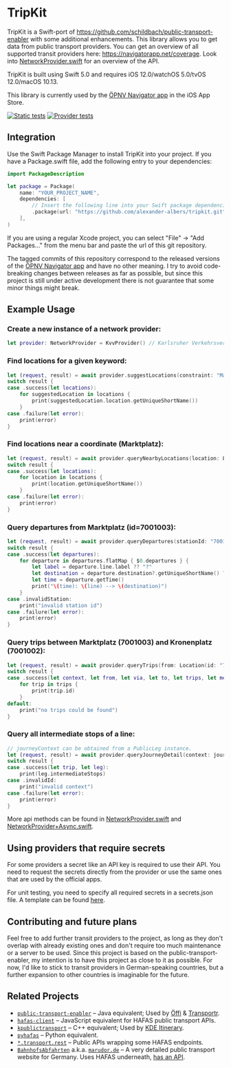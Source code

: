 # TripKit
TripKit is a Swift-port of https://github.com/schildbach/public-transport-enabler with some additional enhancements. This library allows you to get data from public transport providers. You can get an overview of all supported transit providers here: https://navigatorapp.net/coverage.
Look into [NetworkProvider.swift](https://github.com/alexander-albers/tripkit/blob/master/Sources/TripKit/NetworkProvider.swift) for an overview of the API.

TripKit is built using Swift 5.0 and requires iOS 12.0/watchOS 5.0/tvOS 12.0/macOS 10.13.

This library is currently used by the [ÖPNV Navigator app](http://navigatorapp.net) in the iOS App Store.

[![Static tests](https://github.com/alexander-albers/tripkit/actions/workflows/test-static.yml/badge.svg)](https://github.com/alexander-albers/tripkit/actions/workflows/test-static.yml)
[![Provider tests](https://github.com/alexander-albers/tripkit/actions/workflows/test-providers.yml/badge.svg)](https://github.com/alexander-albers/tripkit/actions/workflows/test-providers.yml)

## Integration

Use the Swift Package Manager to install TripKit into your project. If you have a Package.swift file, add the following entry to your dependencies:

```swift
import PackageDescription

let package = Package(
    name: "YOUR_PROJECT_NAME",
    dependencies: [
        // Insert the following line into your Swift package dependencies.
        .package(url: "https://github.com/alexander-albers/tripkit.git", .branch("main")),
    ],
)
```

If you are using a regular Xcode project, you can select "File" -> "Add Packages…" from the menu bar and paste the url of this git repository.

The tagged commits of this repository correspond to the released versions of the [ÖPNV Navigator app](http://navigatorapp.net) and have no other meaning. I try to avoid code-breaking changes between releases as far as possible, but since this project is still under active development there is not guarantee that some minor things might break. 

## Example Usage

### Create a new instance of a network provider:
```swift
let provider: NetworkProvider = KvvProvider() // Karlsruher Verkehrsverbund
```

### Find locations for a given keyword:
```swift
let (request, result) = await provider.suggestLocations(constraint: "Marktplatz")
switch result {
case .success(let locations):
    for suggestedLocation in locations {
        print(suggestedLocation.location.getUniqueShortName())
    }
case .failure(let error):
    print(error)
}
```

### Find locations near a coordinate (Marktplatz):
```swift
let (request, result) = await provider.queryNearbyLocations(location: Location(lat: 49009656, lon: 8402383))
switch result {
case .success(let locations):
    for location in locations {
        print(location.getUniqueShortName())
    }
case .failure(let error):
    print(error)
}
```

### Query departures from Marktplatz (id=7001003):
```swift
let (request, result) = await provider.queryDepartures(stationId: "7001003")
switch result {
case .success(let departures):
    for departure in departures.flatMap { $0.departures } {
        let label = departure.line.label ?? "?"
        let destination = departure.destination?.getUniqueShortName() ?? "?"
        let time = departure.getTime()
        print("\(time): \(line) --> \(destination)")
    }
case .invalidStation:
    print("invalid station id")
case .failure(let error):
    print(error)
}
```

### Query trips between Marktplatz (7001003) and Kronenplatz (7001002):
```swift
let (request, result) = await provider.queryTrips(from: Location(id: "7001003"), via: nil, to: Location(id: "7001002"))
switch result {
case .success(let context, let from, let via, let to, let trips, let messages):
    for trip in trips {
        print(trip.id)
    }
default:
    print("no trips could be found")
}
```

### Query all intermediate stops of a line:
```swift
// journeyContext can be obtained from a PublicLeg instance.
let (request, result) = await provider.queryJourneyDetail(context: journeyContext)
switch result {
case .success(let trip, let leg):
    print(leg.intermediateStops)
case .invalidId:
    print("invalid context")
case .failure(let error):
    print(error)
}
```

More api methods can be found in [NetworkProvider.swift](Sources/TripKit/Provider/NetworkProvider.swift) and [NetworkProvider+Async.swift](Sources/TripKit/Provider/NetworkProvider+Async.swift).

## Using providers that require secrets

For some providers a secret like an API key is required to use their API. You need to request the secrets directly from the provider or use the same ones that are used by the official apps.

For unit testing, you need to specify all required secrets in a secrets.json file. A template can be found [here](Sources/TripKit/Resources/secrets.json.template).

## Contributing and future plans

Feel free to add further transit providers to the project, as long as they don't overlap with already existing ones and don't require too much maintenance or a server to be used. Since this project is based on the public-transport-enabler, my intention is to have this project as close to it as possible. For now, I'd like to stick to transit providers in German-speaking countries, but a further expansion to other countries is imaginable for the future. 

## Related Projects

- [`public-transport-enabler`](https://github.com/schildbach/public-transport-enabler) – Java equivalent; Used by [Öffi](https://play.google.com/store/apps/details?id=de.schildbach.oeffi) & [Transportr](https://transportr.app).
- [`hafas-client`](https://github.com/public-transport/hafas-client) – JavaScript equivalent for HAFAS public transport APIs.
- [`kpublictransport`](https://github.com/KDE/kpublictransport) – C++ equivalent; Used by [KDE Itinerary](https://apps.kde.org/itinerary/).
- [`pyhafas`](https://github.com/n0emis/pyhafas) – Python equivalent.
- [`*.transport.rest`](https://transport.rest/) – Public APIs wrapping some HAFAS endpoints.
- [`BahnhofsAbfahrten`](https://github.com/marudor/BahnhofsAbfahrten) a.k.a. [`marudor.de`](https://marudor.de/) – A very detailed public transport website for Germany. Uses HAFAS underneath, [has an API](https://docs.marudor.de).
